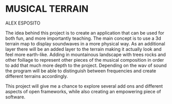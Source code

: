 # MUSICAL TERRAIN
ALEX ESPOSITO

The idea behind this project is to create an application that can be used for both fun, and more importantly teaching. The main concept is to use a 3d terrain map to display soundwaves in a more physical way. As an additional layer there will be an added layer to the terrain making it actually look and feel more earth-like. Adding in mountainous landscape with trees rocks and other foiliage to represent other pieces of the musical composition in order to add that much more depth to the project. Depending on the wav of sound the program will be able to distinguish between frequencies and create different terrains accordingly.

This project will give me a chance to explore several add ons and different aspects of open frameworks, while also creating an empowering piece of software.